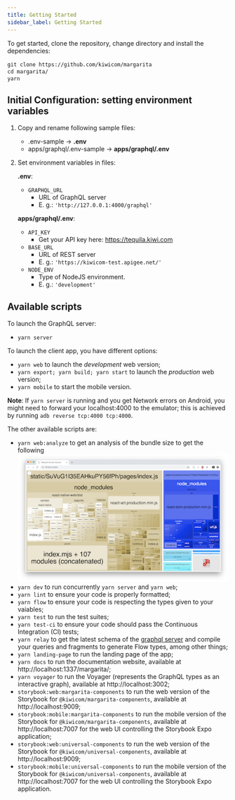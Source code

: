 ```yaml
---
title: Getting Started
sidebar_label: Getting Started
---
```


To get started, clone the repository, change directory and install the dependencies:

```shell
git clone https://github.com/kiwicom/margarita
cd margarita/
yarn
```

## Initial Configuration: setting environment variables

1. Copy and rename following sample files:

   - .env-sample &rightarrow; **.env**
   - apps/graphql/.env-sample &rightarrow; **apps/graphql/.env**

2. Set environment variables in files:

   **.env**:

   - `GRAPHQL_URL`
     - URL of GraphQL server
     - E. g.: `'http://127.0.0.1:4000/graphql'`

   **apps/graphql/.env**:

   - `API_KEY`
     - Get your API key here: https://tequila.kiwi.com
   - `BASE_URL`
     - URL of REST server
     - E. g.: `'https://kiwicom-test.apigee.net/'`
   - `NODE_ENV`
     - Type of NodeJS environment.
     - E. g.: `'development'`

## Available scripts

To launch the GraphQL server:

- `yarn server`

To launch the client app, you have different options:

- `yarn web` to launch the _development_ web version;
- `yarn export; yarn build; yarn start` to launch the _production_ web version;
- `yarn mobile` to start the mobile version.

**Note**: If `yarn server` is running and you get Network errors on Android, you might need to forward your localhost:4000 to the emulator; this is achieved by running `adb reverse tcp:4000 tcp:4000`.

The other available scripts are:

- `yarn web:analyze` to get an analysis of the bundle size to get the following
  ![](./assets/yarn-analyze.png)
- `yarn dev` to run concurrently `yarn server` and `yarn web`;
- `yarn lint` to ensure your code is properly formatted;
- `yarn flow` to ensure your code is respecting the types given to your vaiables;
- `yarn test` to run the test suites;
- `yarn test-ci` to ensure your code should pass the Continuous Integration (CI) tests;
- `yarn relay` to get the latest schema of the [graphql server](https://github.com/kiwicom/margarita/tree/master/apps/graphql)
  and compile your queries and fragments to generate Flow types, among other things;
- `yarn landing-page` to run the landing page of the app;
- `yarn docs` to run the documentation website, available at http://localhost:1337/margarita/;
- `yarn voyager` to run the Voyager (represents the GraphQL types as an interactive graph), available at http://localhost:3002;
- `storybook:web:margarita-components` to run the web version of the Storybook for `@kiwicom/margarita-components`, available at http://localhost:9009;
- `storybook:mobile:margarita-components` to run the mobile version of the Storybook for `@kiwicom/margarita-components`, available at http://localhost:7007 for the web UI controlling the Storybook Expo application;
- `storybook:web:universal-components` to run the web version of the Storybook for `@kiwicom/universal-components`, available at http://localhost:9009;
- `storybook:mobile:universal-components` to run the mobile version of the Storybook for `@kiwicom/universal-components`, available at http://localhost:7007 for the web UI controlling the Storybook Expo application.
